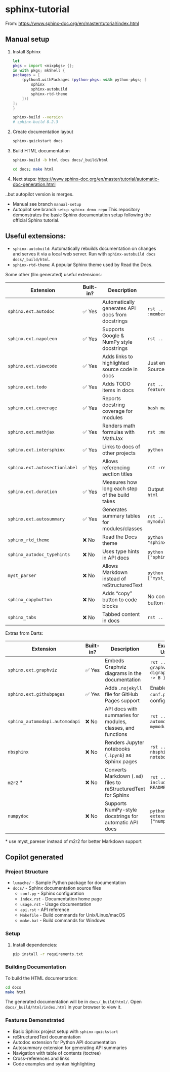 # sphinx-tutorial

From: https://www.sphinx-doc.org/en/master/tutorial/index.html

## Manual setup

1. Install Sphinx

    ```nix
    let
    pkgs = import <nixpkgs> {};
    in with pkgs; mkShell {
    packages = [
        (python3.withPackages (python-pkgs: with python-pkgs; [
            sphinx
            sphinx-autobuild
            sphinx-rtd-theme
        ]))
    ];
    }
    ```

    ```sh
    sphinx-build --version
    # sphinx-build 8.2.3
    ```

2. Create documentation layout

    ```sh
    sphinx-quickstart docs
    ```
    
3. Build HTML documentation

    ```sh
    sphinx-build -b html docs docs/_build/html
    ```

    ```sh
    cd docs; make html
    ```

4. Next steps: https://www.sphinx-doc.org/en/master/tutorial/automatic-doc-generation.html

..but autopilot version is merges.
 - Manual see branch `manual-setup`
 - Autopilot see branch `setup-sphinx-demo-repo`
This repository demonstrates the basic Sphinx documentation setup following the official Sphinx tutorial.

## Useful extensions:

- `sphinx-autobuild`: Automatically rebuilds documentation on changes and serves it via a local web server. Run with `sphinx-autobuild docs docs/_build/html`.
- `sphinx-rtd-theme`: A popular Sphinx theme used by Read the Docs.

Some other (llm generated) useful extensions:

| Extension                     | Built-in? | Description                                      | Example Usage                                      |
| ----------------------------- | --------- | ------------------------------------------------ | -------------------------------------------------- |
| `sphinx.ext.autodoc`          | ✅ Yes    | Automatically generates API docs from docstrings | `rst .. automodule:: mymodule   :members:`         |
| `sphinx.ext.napoleon`         | ✅ Yes    | Supports Google & NumPy style docstrings         | `rst .. autofunction:: myfunc`                     |
| `sphinx.ext.viewcode`         | ✅ Yes    | Adds links to highlighted source code in docs    | Just enable; adds “View Source” links              |
| `sphinx.ext.todo`             | ✅ Yes    | Adds TODO items in docs                          | `rst .. todo:: Implement this feature`             |
| `sphinx.ext.coverage`         | ✅ Yes    | Reports docstring coverage for modules           | `bash make coverage`                               |
| `sphinx.ext.mathjax`          | ✅ Yes    | Renders math formulas with MathJax               | ``rst :math:`E=mc^2` ``                            |
| `sphinx.ext.intersphinx`      | ✅ Yes    | Links to docs of other projects                  | `python inv:python:dict`                           |
| `sphinx.ext.autosectionlabel` | ✅ Yes    | Allows referencing section titles                | ``rst :ref:`my-section-title` ``                   |
| `sphinx.ext.duration`         | ✅ Yes    | Measures how long each step of the build takes   | Output shown during `make html`                    |
| `sphinx.ext.autosummary`      | ✅ Yes    | Generates summary tables for modules/classes     | `rst .. autosummary:: mymodule`                    |
| `sphinx_rtd_theme`            | ❌ No     | Read the Docs theme                              | `python html_theme = "sphinx_rtd_theme"`           |
| `sphinx_autodoc_typehints`    | ❌ No     | Uses type hints in API docs                      | `python extensions = ["sphinx_autodoc_typehints"]` |
| `myst_parser`                 | ❌ No     | Allows Markdown instead of reStructuredText      | `python extensions = ["myst_parser"]`              |
| `sphinx_copybutton`           | ❌ No     | Adds “copy” button to code blocks                | No config needed; adds button automatically        |
| `sphinx_tabs`                 | ❌ No     | Tabbed content in docs                           | `rst .. tabs:: .. tab:: First`                     |


Extras from Darts:

| Extension                      | Built-in? | Description                                                    | Example Usage                            |
| ------------------------------ | --------- | -------------------------------------------------------------- | ---------------------------------------- |
| `sphinx.ext.graphviz`          | ✅ Yes    | Embeds Graphviz diagrams in the documentation                  | `rst .. graphviz:: digraph G { A -> B }` |
| `sphinx.ext.githubpages`       | ✅ Yes    | Adds `.nojekyll` file for GitHub Pages support                 | Enable in `conf.py`; no config needed    |
| `sphinx_automodapi.automodapi` | ❌ No     | API docs with summaries for modules, classes, and functions    | `rst .. automodapi:: mymodule`           |
| `nbsphinx`                     | ❌ No     | Renders Jupyter notebooks (`.ipynb`) as Sphinx pages           | `rst .. nbsphinx:: notebook.ipynb`       |
| `m2r2` *                       | ❌ No     | Converts Markdown (`.md`) files to reStructuredText for Sphinx | `rst .. include:: README.md`             |
| `numpydoc`                     | ❌ No     | Supports NumPy-style docstrings for automatic API docs         | `python extensions = ["numpydoc"]`       |

\* use myst_pareser instead of m2r2 for better Markdown support


## Copilot generated

### Project Structure

- `lumache/` - Sample Python package for documentation
- `docs/` - Sphinx documentation source files
  - `conf.py` - Sphinx configuration
  - `index.rst` - Documentation home page
  - `usage.rst` - Usage documentation
  - `api.rst` - API reference
  - `Makefile` - Build commands for Unix/Linux/macOS
  - `make.bat` - Build commands for Windows

### Setup

1. Install dependencies:
   ```bash
   pip install -r requirements.txt
   ```

### Building Documentation

To build the HTML documentation:

```bash
cd docs
make html
```

The generated documentation will be in `docs/_build/html/`. Open `docs/_build/html/index.html` in your browser to view it.

### Features Demonstrated

- Basic Sphinx project setup with `sphinx-quickstart`
- reStructuredText documentation
- Autodoc extension for Python API documentation
- Autosummary extension for generating API summaries
- Navigation with table of contents (toctree)
- Cross-references and links
- Code examples and syntax highlighting

